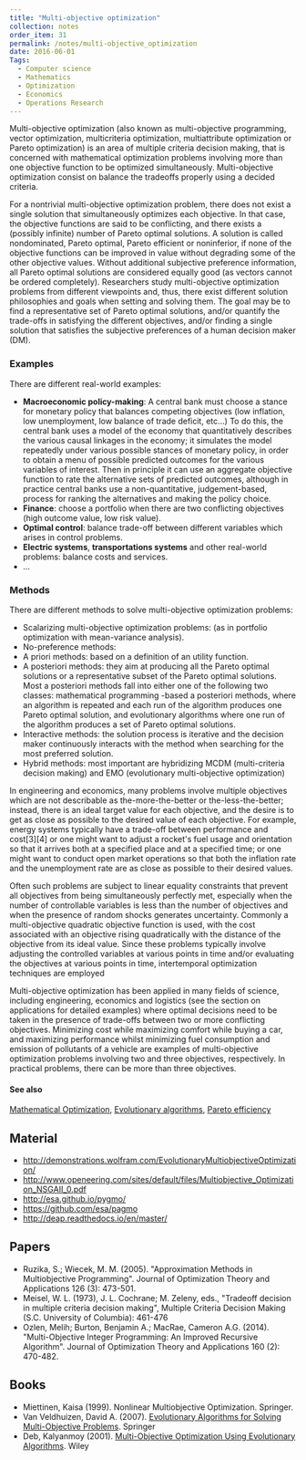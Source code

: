 ```yaml
---
title: "Multi-objective optimization"
collection: notes
order_item: 31
permalink: /notes/multi-objective_optimization
date: 2016-06-01
Tags:
  - Computer science
  - Mathematics
  - Optimization
  - Economics
  - Operations Research
---
```


Multi-objective optimization (also known as multi-objective programming, vector optimization, multicriteria optimization, multiattribute optimization or Pareto optimization) is an area of multiple criteria decision making, that is concerned with mathematical optimization problems involving more than one objective function to be optimized simultaneously. Multi-objective optimization consist on balance the tradeoffs properly using a decided criteria.

For a nontrivial multi-objective optimization problem, there does not exist a single solution that simultaneously optimizes each objective. In that case, the objective functions are said to be conflicting, and there exists a (possibly infinite) number of Pareto optimal solutions. A solution is called nondominated, Pareto optimal, Pareto efficient or noninferior, if none of the objective functions can be improved in value without degrading some of the other objective values. Without additional subjective preference information, all Pareto optimal solutions are considered equally good (as vectors cannot be ordered completely). Researchers study multi-objective optimization problems from different viewpoints and, thus, there exist different solution philosophies and goals when setting and solving them. The goal may be to find a representative set of Pareto optimal solutions, and/or quantify the trade-offs in satisfying the different objectives, and/or finding a single solution that satisfies the subjective preferences of a human decision maker (DM).

### Examples
There are different real-world examples:
* **Macroeconomic policy-making**: A central bank must choose a stance for monetary policy that balances competing objectives (low inflation, low unemployment, low balance of trade deficit, etc...) To do this, the central bank uses a model of the economy that quantitatively describes the various causal linkages in the economy; it simulates the model repeatedly under various possible stances of monetary policy, in order to obtain a menu of possible predicted outcomes for the various variables of interest. Then in principle it can use an aggregate objective function to rate the alternative sets of predicted outcomes, although in practice central banks use a non-quantitative, judgement-based, process for ranking the alternatives and making the policy choice.
* **Finance**: choose a portfolio when there are two conflicting objectives (high outcome value, low risk value).
* **Optimal control**: balance trade-off between different variables which arises in control problems.
* **Electric systems**, **transportations systems** and other real-world problems: balance costs and services.
* ...

### Methods
There are different methods to solve multi-objective optimization problems:
* Scalarizing multi-objective optimization problems: (as in portfolio optimization with mean-variance analysis).
* No-preference methods: 
* A priori methods: based on a definition of an utility function.
* A posteriori methods: they aim at producing all the Pareto optimal solutions or a representative subset of the Pareto optimal solutions. Most a posteriori methods fall into either one of the following two classes: mathematical programming -based a posteriori methods, where an algorithm is repeated and each run of the algorithm produces one Pareto optimal solution, and evolutionary algorithms where one run of the algorithm produces a set of Pareto optimal solutions.
* Interactive methods: the solution process is iterative and the decision maker continuously interacts with the method when searching for the most preferred solution.
* Hybrid methods: most important are hybridizing MCDM (multi-criteria decision making) and EMO (evolutionary multi-objective optimization)

In engineering and economics, many problems involve multiple objectives which are not describable as the-more-the-better or the-less-the-better; instead, there is an ideal target value for each objective, and the desire is to get as close as possible to the desired value of each objective. For example, energy systems typically have a trade-off between performance and cost[3][4] or one might want to adjust a rocket's fuel usage and orientation so that it arrives both at a specified place and at a specified time; or one might want to conduct open market operations so that both the inflation rate and the unemployment rate are as close as possible to their desired values.

Often such problems are subject to linear equality constraints that prevent all objectives from being simultaneously perfectly met, especially when the number of controllable variables is less than the number of objectives and when the presence of random shocks generates uncertainty. Commonly a multi-objective quadratic objective function is used, with the cost associated with an objective rising quadratically with the distance of the objective from its ideal value. Since these problems typically involve adjusting the controlled variables at various points in time and/or evaluating the objectives at various points in time, intertemporal optimization techniques are employed


Multi-objective optimization has been applied in many fields of science, including engineering, economics and logistics (see the section on applications for detailed examples) where optimal decisions need to be taken in the presence of trade-offs between two or more conflicting objectives. Minimizing cost while maximizing comfort while buying a car, and maximizing performance whilst minimizing fuel consumption and emission of pollutants of a vehicle are examples of multi-objective optimization problems involving two and three objectives, respectively. In practical problems, there can be more than three objectives.


#### See also
[Mathematical Optimization](/notes/mathematical_optimization), [Evolutionary algorithms](/notes/evolutionary_algorithms), [Pareto efficiency](/notes/pareto_efficiency)


## Material
* http://demonstrations.wolfram.com/EvolutionaryMultiobjectiveOptimization/
* http://www.openeering.com/sites/default/files/Multiobjective_Optimization_NSGAII_0.pdf
* http://esa.github.io/pygmo/
* https://github.com/esa/pagmo
* http://deap.readthedocs.io/en/master/


## Papers
* Ruzika, S.; Wiecek, M. M. (2005). "Approximation Methods in Multiobjective Programming". Journal of Optimization Theory and Applications 126 (3): 473-501.
* Meisel, W. L. (1973), J. L. Cochrane; M. Zeleny, eds., "Tradeoff decision in multiple criteria decision making", Multiple Criteria Decision Making (S.C. University of Columbia): 461-476
* Ozlen, Melih; Burton, Benjamin A.; MacRae, Cameron A.G. (2014). "Multi-Objective Integer Programming: An Improved Recursive Algorithm". Journal of Optimization Theory and Applications 160 (2): 470-482.


## Books
* Miettinen, Kaisa (1999). Nonlinear Multiobjective Optimization. Springer.
* Van Veldhuizen, David A. (2007). [Evolutionary Algorithms for Solving Multi-Objective Problems](https://www.goodreads.com/book/show/706562.Evolutionary_Algorithms_for_Solving_Multi_Objective_Problems). Springer
* Deb, Kalyanmoy (2001). [Multi-Objective Optimization Using Evolutionary Algorithms](https://www.goodreads.com/book/show/3337028-multi-objective-optimization-using-evolutionary-algorithms). Wiley


